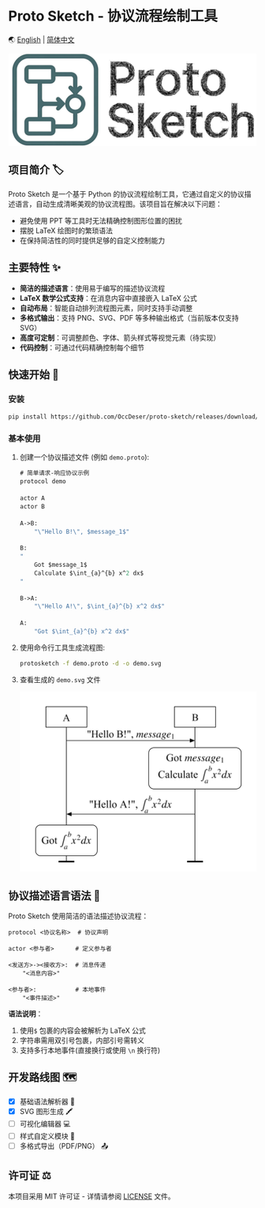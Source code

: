 # Proto Sketch - 协议流程绘制工具

🌏 [English](README.md) | [简体中文](README.zh-CN.md)

![Proto Sketch Logo](images/logo_banner.jpg)

## 项目简介 🏷️

Proto Sketch 是一个基于 Python 的协议流程绘制工具，它通过自定义的协议描述语言，自动生成清晰美观的协议流程图。该项目旨在解决以下问题：

- 避免使用 PPT 等工具时无法精确控制图形位置的困扰
- 摆脱 LaTeX 绘图时的繁琐语法
- 在保持简洁性的同时提供足够的自定义控制能力

## 主要特性 ✨

- **简洁的描述语言**：使用易于编写的描述协议流程
- **LaTeX 数学公式支持**：在消息内容中直接嵌入 LaTeX 公式
- **自动布局**：智能自动排列流程图元素，同时支持手动调整
- **多格式输出**：支持 PNG、SVG、PDF 等多种输出格式（当前版本仅支持 SVG）
- **高度可定制**：可调整颜色、字体、箭头样式等视觉元素（待实现）
- **代码控制**：可通过代码精确控制每个细节

## 快速开始 🚀

### 安装

```bash
pip install https://github.com/OccDeser/proto-sketch/releases/download/v0.1.3/proto_sketch-0.1.3-py3-none-any.whl
```

### 基本使用

1. 创建一个协议描述文件 (例如 `demo.proto`):

    ```proto
    # 简单请求-响应协议示例
    protocol demo

    actor A
    actor B

    A->B:
        "\"Hello B!\", $message_1$"

    B:
    "
        Got $message_1$
        Calculate $\int_{a}^{b} x^2 dx$
    "

    B->A:
        "\"Hello A!\", $\int_{a}^{b} x^2 dx$"

    A:
        "Got $\int_{a}^{b} x^2 dx$"
    ```

2. 使用命令行工具生成流程图:

    ```bash
    protosketch -f demo.proto -d -o demo.svg
    ```

3. 查看生成的 `demo.svg` 文件

    ![示例协议图](images/demo.svg)

## 协议描述语言语法 📜

Proto Sketch 使用简洁的语法描述协议流程：

```plaintext
protocol <协议名称>  # 协议声明

actor <参与者>      # 定义参与者

<发送方>-><接收方>:  # 消息传递
    "<消息内容>"

<参与者>:           # 本地事件
    "<事件描述>"
```

**语法说明**：
1. 使用`$` 包裹的内容会被解析为 LaTeX 公式
2. 字符串需用双引号包裹，内部引号需转义
3. 支持多行本地事件(直接换行或使用 `\n` 换行符)

## 开发路线图 🗺️
- [x] 基础语法解析器 🧩
- [x] SVG 图形生成 🖍️
- [ ] 可视化编辑器 💻
- [ ] 样式自定义模块 🎨
- [ ] 多格式导出（PDF/PNG） 📤

## 许可证 ⚖️

本项目采用 MIT 许可证 - 详情请参阅 [LICENSE](LICENSE) 文件。